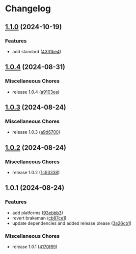 # Changelog

## [1.1.0](https://github.com/DashBrains/rubocop-config/compare/v1.0.4...v1.1.0) (2024-10-19)


### Features

* add standard ([4331be4](https://github.com/DashBrains/rubocop-config/commit/4331be4d46d6352969c33d77a3f059914de26c0f))

## [1.0.4](https://github.com/DashBrains/rubocop-config/compare/v1.0.3...v1.0.4) (2024-08-31)


### Miscellaneous Chores

* release 1.0.4 ([a9103ea](https://github.com/DashBrains/rubocop-config/commit/a9103ea30c9f2277be121bade06142ac7d97a42b))

## [1.0.3](https://github.com/DashBrains/rubocop-config/compare/v1.0.2...v1.0.3) (2024-08-24)


### Miscellaneous Chores

* release 1.0.3 ([a9d6700](https://github.com/DashBrains/rubocop-config/commit/a9d670007b75a6267ba47f80147f537dc95bb446))

## [1.0.2](https://github.com/DashBrains/rubocop-config/compare/v1.0.1...v1.0.2) (2024-08-24)


### Miscellaneous Chores

* release 1.0.2 ([1c93338](https://github.com/DashBrains/rubocop-config/commit/1c93338614b9f0bad74b520305db93b6a119d16f))

## 1.0.1 (2024-08-24)


### Features

* add platforms ([93ebbb3](https://github.com/DashBrains/rubocop-config/commit/93ebbb3d7f5632481093bfa84f410c04675e5a58))
* revert brakeman ([cb87ce1](https://github.com/DashBrains/rubocop-config/commit/cb87ce1ae48643249b3d3d5de365290ef835b566))
* update dependencies and added release please ([3a26cb1](https://github.com/DashBrains/rubocop-config/commit/3a26cb1f745107b44c45bfe86dfa4a900ecd330e))


### Miscellaneous Chores

* release 1.0.1 ([4170f69](https://github.com/DashBrains/rubocop-config/commit/4170f6967a74b945f9b58bd82e1fbff9200d207f))
